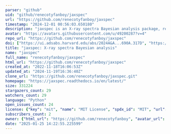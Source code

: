 ```yaml
---
parser: "github"
uid: "github/renecotyfanboy/jaxspec"
url: "https://github.com/renecotyfanboy/jaxspec"
timestamp: "2024-12-01 00:56:03.650180"
description: "jaxspec is an X-ray spectra Bayesian analysis package, relying on JAX to enable just in time compilation"
avatar: "https://avatars.githubusercontent.com/u/49200287?v=4"
repo_url: "https://github.com/renecotyfanboy/jaxspec"
doi: ["https://ui.adsabs.harvard.edu/abs/2024A&A...690A.317D", "https://ui.adsabs.harvard.edu/abs/2024ascl.soft11024D/abstract"]
title: "jaxspec: X-ray spectra Bayesian analysis"
name: "jaxspec"
full_name: "renecotyfanboy/jaxspec"
html_url: "https://github.com/renecotyfanboy/jaxspec"
created_at: "2022-11-18T16:06:53Z"
updated_at: "2024-11-19T16:36:40Z"
clone_url: "https://github.com/renecotyfanboy/jaxspec.git"
homepage: "https://jaxspec.readthedocs.io/en/latest/"
size: 331224
stargazers_count: 29
watchers_count: 29
language: "Python"
open_issues_count: 24
license: {"key": "mit", "name": "MIT License", "spdx_id": "MIT", "url": "https://api.github.com/licenses/mit", "node_id": "MDc6TGljZW5zZTEz"}
subscribers_count: 2
owner: {"html_url": "https://github.com/renecotyfanboy", "avatar_url": "https://avatars.githubusercontent.com/u/49200287?v=4", "login": "renecotyfanboy", "type": "User"}
date: "2025-01-25 14:22:55.225599"
---
```

